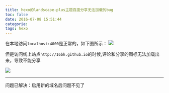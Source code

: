 ```yaml
---
title: hexo的landscape-plus主题百度分享无法加载的bug
toc: false
date: 2016-07-08 15:51:44
categorie: 
tags: hexo
---
```


在本地访问`localhost:4000`是正常的，如下图所示：
![](http://o9xbyqajf.bkt.clouddn.com/images/1467964344131.png)

但是访问线上站点`http://16bh.github.io`的时候,评论和分享的图标无法加载出来，导致不能分享

![](http://o9xbyqajf.bkt.clouddn.com/images/1467965289616.png)

---
问题已解决：启用新的域名后问题不见了
